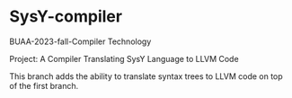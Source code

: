 # SysY-compiler

BUAA-2023-fall-Compiler Technology 

Project: A Compiler Translating SysY Language to LLVM Code

This branch adds the ability to translate syntax trees to LLVM code on top of the first branch.

